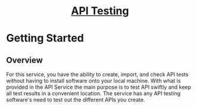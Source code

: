 <h1 style="text-align: center; text-decoration:underline; font-weight: bold;">API Testing</h1>

# Getting Started
## Overview<!-- {docsify-ignore} --> 

For this service, you have the ability to create, import, and check API tests without having to install software onto your local machine. With what is provided in the API Service the main purpose is to test API swiftly and keep all test results in a convenient location. The service has any API testing software's need to test out the different APIs you create.